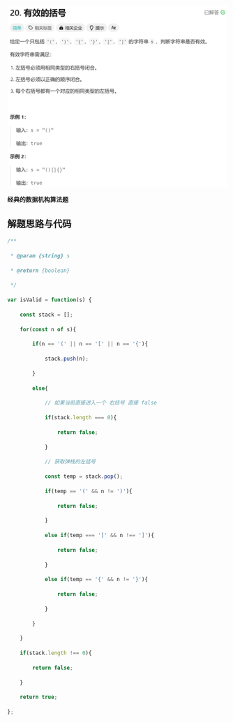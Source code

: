 
![Pasted image 20241112103337](https://raw.githubusercontent.com/SimonWuZY/MarkdownPics/main/imgs/Pasted%20image%2020241112103337.png)

**经典的数据机构算法题**

## 解题思路与代码

```js
/**

 * @param {string} s

 * @return {boolean}

 */

var isValid = function(s) {

    const stack = [];

    for(const n of s){

        if(n == '(' || n == '[' || n == '{'){

            stack.push(n);

        }

        else{

            // 如果当前直接进入一个 右括号 直接 false

            if(stack.length === 0){

                return false;

            }

            // 获取弹栈的左括号

            const temp = stack.pop();

            if(temp == '(' && n != ')'){

                return false;

            }

            else if(temp === '[' && n !== ']'){

                return false;

            }

            else if(temp == '{' && n != '}'){

                return false;

            }

        }

    }

    if(stack.length !== 0){

        return false;

    }

    return true;

};
```